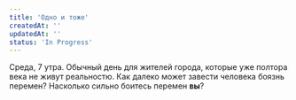 ```yaml
---
title: 'Одно и тоже'
createdAt: ''
updatedAt: ''
status: 'In Progress'
---
```


Среда, 7 утра. Обычный день для жителей города, которые уже полтора века не живут реальностю. Как далеко может завести
человека боязнь перемен? Насколько сильно боитесь перемен **вы**?
